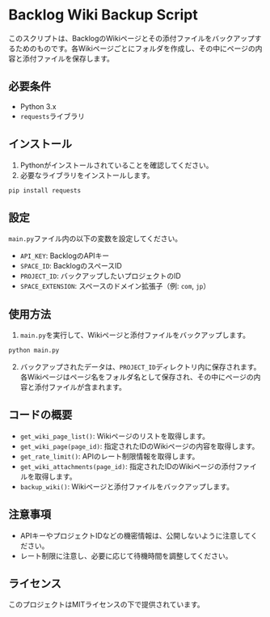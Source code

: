 # Backlog Wiki Backup Script

このスクリプトは、BacklogのWikiページとその添付ファイルをバックアップするためのものです。各Wikiページごとにフォルダを作成し、その中にページの内容と添付ファイルを保存します。

## 必要条件

- Python 3.x
- `requests`ライブラリ

## インストール

1. Pythonがインストールされていることを確認してください。
2. 必要なライブラリをインストールします。

```bash
pip install requests
```

## 設定

`main.py`ファイル内の以下の変数を設定してください。

- `API_KEY`: BacklogのAPIキー
- `SPACE_ID`: BacklogのスペースID
- `PROJECT_ID`: バックアップしたいプロジェクトのID
- `SPACE_EXTENSION`: スペースのドメイン拡張子（例: `com`, `jp`）

## 使用方法

1. `main.py`を実行して、Wikiページと添付ファイルをバックアップします。

```bash
python main.py
```

2. バックアップされたデータは、`PROJECT_ID`ディレクトリ内に保存されます。各Wikiページはページ名をフォルダ名として保存され、その中にページの内容と添付ファイルが含まれます。

## コードの概要

- `get_wiki_page_list()`: Wikiページのリストを取得します。
- `get_wiki_page(page_id)`: 指定されたIDのWikiページの内容を取得します。
- `get_rate_limit()`: APIのレート制限情報を取得します。
- `get_wiki_attachments(page_id)`: 指定されたIDのWikiページの添付ファイルを取得します。
- `backup_wiki()`: Wikiページと添付ファイルをバックアップします。

## 注意事項

- APIキーやプロジェクトIDなどの機密情報は、公開しないように注意してください。
- レート制限に注意し、必要に応じて待機時間を調整してください。

## ライセンス

このプロジェクトはMITライセンスの下で提供されています。
